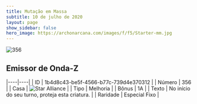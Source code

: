 ```yaml
---
title: Mutação em Massa
subtitle: 10 de julho de 2020
layout: page
show_sidebar: false
hero_image: https://archonarcana.com/images/f/f5/Starter-mm.jpg
---
```


![356](https://cdn.keyforgegame.com/media/card_front/pt/479_356_58JWRV9JVR9W_pt.png)

## Emissor de Onda-Z

|----|----|
| ID | 1b4d8c43-be5f-4566-b77c-739d4e370312 |
| Número | 356 |
| Casa | ![Star Alliance](https://archonarcana.com/images/thumb/7/7d/Star_Alliance.png/22px-Star_Alliance.png "Aliança Estelar") |
| Tipo | Melhoria |
| Bônus | 1A |
| Texto | No início do seu turno, proteja esta criatura. |
| Raridade | Especial Fixo |
